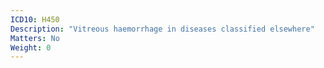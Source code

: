 ```yaml
---
ICD10: H450
Description: "Vitreous haemorrhage in diseases classified elsewhere"
Matters: No
Weight: 0
---
```


